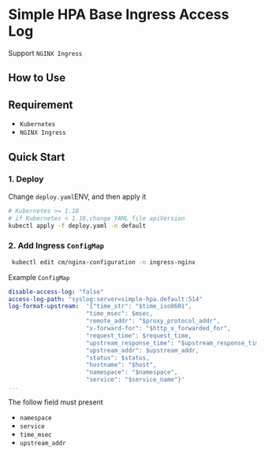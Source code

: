 # Simple HPA Base Ingress Access Log

Support `NGINX Ingress`

## How to Use

## Requirement

- `Kubernetes`
- `NGINX Ingress`

## Quick Start

### 1. Deploy

Change `deploy.yaml`ENV, and then apply it

  ```bash
  # Kubernetes >= 1.18
  # if Kubernetes < 1.18,change YAML file apiVersion
  kubectl apply -f deploy.yaml -n default
  ```

### 2.  Add  Ingress `ConfigMap`

```bash
 kubectl edit cm/nginx-configuration -n ingress-nginx
 ```
  
Example `ConfigMap`

```yaml
disable-access-log: "false"
access-log-path: "syslog:server=simple-hpa.default:514"
log-format-upstream:  '{"time_str": "$time_iso8601",
                      "time_msec": $msec,
                      "remote_addr": "$proxy_protocol_addr",
                      "x-forward-for": "$http_x_forwarded_for",
                      "request_time": $request_time,
                      "upstream_response_time": "$upstream_response_time",
                      "upstream_addr": $upstream_addr,
                      "status": $status,
                      "hostname": "$host",
                      "namespace": "$namespace",
                      "service": "$service_name"}'
...
 ```

The follow field must present
- `namespace`
- `service`
- `time_msec`
- `upstream_addr`